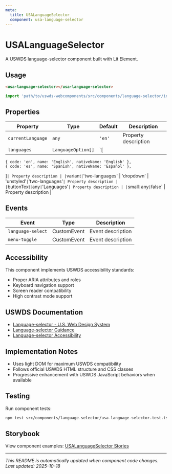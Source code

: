 ```yaml
---
meta:
  title: USALanguageSelector
  component: usa-language-selector
---
```


# USALanguageSelector

A USWDS language-selector component built with Lit Element.

## Usage

```html
<usa-language-selector></usa-language-selector>
```

```javascript
import 'path/to/uswds-webcomponents/src/components/language-selector/index.js';
```

## Properties

| Property          | Type               | Default | Description          |
| ----------------- | ------------------ | ------- | -------------------- |
| `currentLanguage` | `any`              | `'en'`  | Property description |
| `languages`       | `LanguageOption[]` | `[      |

    { code: 'en', name: 'English', nativeName: 'English' },
    { code: 'es', name: 'Spanish', nativeName: 'Español' },

]`| Property description |
|`variant`|`'two-languages' | 'dropdown' | 'unstyled'`|`'two-languages'`| Property description |
|`buttonText`|`any`|`'Languages'`| Property description |
|`small`|`any`|`false` | Property description |

## Events

| Event             | Type        | Description       |
| ----------------- | ----------- | ----------------- |
| `language-select` | CustomEvent | Event description |
| `menu-toggle`     | CustomEvent | Event description |

## Accessibility

This component implements USWDS accessibility standards:

- Proper ARIA attributes and roles
- Keyboard navigation support
- Screen reader compatibility
- High contrast mode support

## USWDS Documentation

- [Language-selector - U.S. Web Design System](https://designsystem.digital.gov/components/language-selector/)
- [Language-selector Guidance](https://designsystem.digital.gov/components/language-selector/#guidance)
- [Language-selector Accessibility](https://designsystem.digital.gov/components/language-selector/#accessibility)

## Implementation Notes

- Uses light DOM for maximum USWDS compatibility
- Follows official USWDS HTML structure and CSS classes
- Progressive enhancement with USWDS JavaScript behaviors when available

## Testing

Run component tests:

```bash
npm test src/components/language-selector/usa-language-selector.test.ts
```

## Storybook

View component examples: [USALanguageSelector Stories](http://localhost:6006/?path=/story/components-language-selector)

---

_This README is automatically updated when component code changes._
_Last updated: 2025-10-18_
